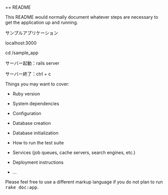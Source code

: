 == README

This README would normally document whatever steps are necessary to get the
application up and running.

サンプルアプリケーション

localhost:3000

cd /sample_app

サーバー起動：rails server

サーバー終了：ctrl + c


Things you may want to cover:

* Ruby version

* System dependencies

* Configuration

* Database creation

* Database initialization

* How to run the test suite

* Services (job queues, cache servers, search engines, etc.)

* Deployment instructions

* ...


Please feel free to use a different markup language if you do not plan to run
<tt>rake doc:app</tt>.
